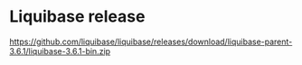 # Liquibase release

https://github.com/liquibase/liquibase/releases/download/liquibase-parent-3.6.1/liquibase-3.6.1-bin.zip

